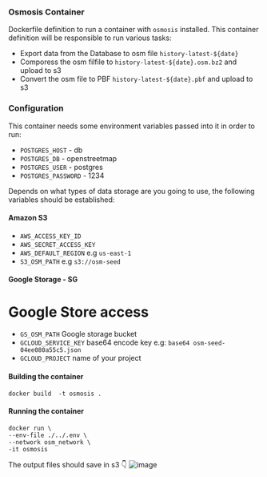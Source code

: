 ### Osmosis Container

Dockerfile definition to run a container with `osmosis` installed. This container definition will be responsible to run various tasks:

 - Export data from the Database to osm file `history-latest-${date}`
 - Comporess the osm filfile to `history-latest-${date}.osm.bz2` and upload to s3
 - Convert the osm file to PBF `history-latest-${date}.pbf` and upload to s3

### Configuration

This container needs some environment variables passed into it in order to run:

- `POSTGRES_HOST` - db
- `POSTGRES_DB` - openstreetmap
- `POSTGRES_USER` - postgres
- `POSTGRES_PASSWORD`  - 1234

Depends on what types of data storage are you going to use, the following variables should be established:

#### Amazon S3

- `AWS_ACCESS_KEY_ID` 
- `AWS_SECRET_ACCESS_KEY`
- `AWS_DEFAULT_REGION` e.g `us-east-1`
- `S3_OSM_PATH`  e.g `s3://osm-seed`

#### Google Storage - SG

# Google Store access

- `GS_OSM_PATH` Google storage bucket
- `GCLOUD_SERVICE_KEY` base64 encode key e.g: `base64 osm-seed-04ee080a55c5.json`
- `GCLOUD_PROJECT` name of your project


#### Building the container

```
docker build  -t osmosis .
```

#### Running the container

```
docker run \
--env-file ./../.env \
--network osm_network \
-it osmosis 
```

The output files should save in s3 👇 
![image](https://user-images.githubusercontent.com/1152236/40563702-626f15b2-602b-11e8-9621-40b1b1a240c0.png)
